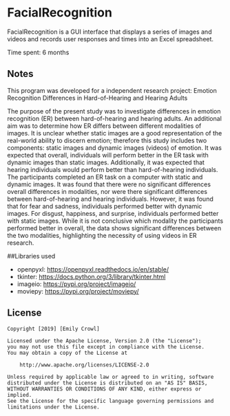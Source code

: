 # FacialRecognition

FacialRecognition is a GUI interface that displays a series of images and videos and records user responses and times into an Excel spreadsheet.

Time spent: 6 months

## Notes

This program was developed for a independent research project: Emotion Recognition Differences in Hard-of-Hearing and Hearing Adults

The purpose of the present study was to investigate differences in emotion recognition (ER) between hard-of-hearing and hearing adults. An additional aim was to determine how ER differs between different modalities of images. It is unclear whether static images are a good representation of the real-world ability to discern emotion; therefore this study includes two components: static images and dynamic images (videos) of emotion. It was expected that overall, individuals will perform better in the ER task with dynamic images than static images. Additionally, it was expected that hearing individuals would perform better than hard-of-hearing individuals. The participants completed an ER task on a computer with static and dynamic images. It was found that there were no significant differences overall differences in modalities, nor were there significant differences between hard-of-hearing and hearing individuals. However, it was found that for fear and sadness, individuals performed better with dynamic images. For disgust, happiness, and surprise, individuals performed better with static images. While it is not conclusive which modality the participants performed better in overall, the data shows significant differences between the two modalities, highlighting the necessity of using videos in ER research.


##Libraries used

- openpyxl: https://openpyxl.readthedocs.io/en/stable/
- tkinter: https://docs.python.org/3/library/tkinter.html
- imageio: https://pypi.org/project/imageio/
- moviepy: https://pypi.org/project/moviepy/

## License

    Copyright [2019] [Emily Crowl]

    Licensed under the Apache License, Version 2.0 (the "License");
    you may not use this file except in compliance with the License.
    You may obtain a copy of the License at

        http://www.apache.org/licenses/LICENSE-2.0

    Unless required by applicable law or agreed to in writing, software
    distributed under the License is distributed on an "AS IS" BASIS,
    WITHOUT WARRANTIES OR CONDITIONS OF ANY KIND, either express or implied.
    See the License for the specific language governing permissions and
    limitations under the License.
